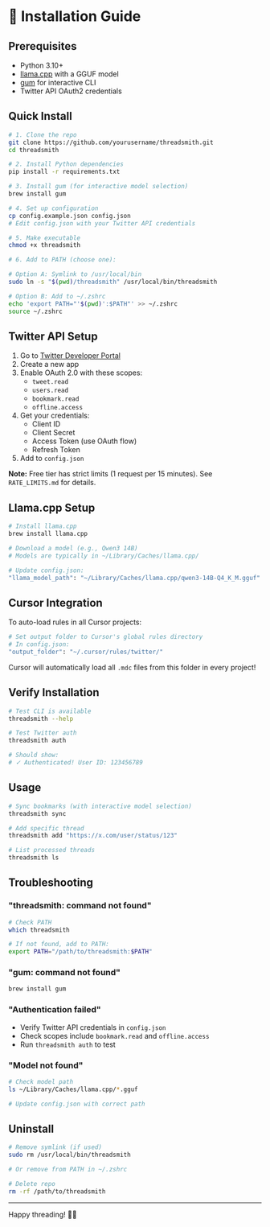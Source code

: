 # 🚀 Installation Guide

## Prerequisites

- Python 3.10+
- [llama.cpp](https://github.com/ggerganov/llama.cpp) with a GGUF model
- [gum](https://github.com/charmbracelet/gum) for interactive CLI
- Twitter API OAuth2 credentials

## Quick Install

```bash
# 1. Clone the repo
git clone https://github.com/yourusername/threadsmith.git
cd threadsmith

# 2. Install Python dependencies
pip install -r requirements.txt

# 3. Install gum (for interactive model selection)
brew install gum

# 4. Set up configuration
cp config.example.json config.json
# Edit config.json with your Twitter API credentials

# 5. Make executable
chmod +x threadsmith

# 6. Add to PATH (choose one):

# Option A: Symlink to /usr/local/bin
sudo ln -s "$(pwd)/threadsmith" /usr/local/bin/threadsmith

# Option B: Add to ~/.zshrc
echo 'export PATH="'$(pwd)':$PATH"' >> ~/.zshrc
source ~/.zshrc
```

## Twitter API Setup

1. Go to [Twitter Developer Portal](https://developer.twitter.com)
2. Create a new app
3. Enable OAuth 2.0 with these scopes:
   - `tweet.read`
   - `users.read`
   - `bookmark.read`
   - `offline.access`
4. Get your credentials:
   - Client ID
   - Client Secret
   - Access Token (use OAuth flow)
   - Refresh Token
5. Add to `config.json`

**Note:** Free tier has strict limits (1 request per 15 minutes). See `RATE_LIMITS.md` for details.

## Llama.cpp Setup

```bash
# Install llama.cpp
brew install llama.cpp

# Download a model (e.g., Qwen3 14B)
# Models are typically in ~/Library/Caches/llama.cpp/

# Update config.json:
"llama_model_path": "~/Library/Caches/llama.cpp/qwen3-14B-Q4_K_M.gguf"
```

## Cursor Integration

To auto-load rules in all Cursor projects:

```bash
# Set output folder to Cursor's global rules directory
# In config.json:
"output_folder": "~/.cursor/rules/twitter/"
```

Cursor will automatically load all `.mdc` files from this folder in every project!

## Verify Installation

```bash
# Test CLI is available
threadsmith --help

# Test Twitter auth
threadsmith auth

# Should show:
# ✓ Authenticated! User ID: 123456789
```

## Usage

```bash
# Sync bookmarks (with interactive model selection)
threadsmith sync

# Add specific thread
threadsmith add "https://x.com/user/status/123"

# List processed threads
threadsmith ls
```

## Troubleshooting

### "threadsmith: command not found"
```bash
# Check PATH
which threadsmith

# If not found, add to PATH:
export PATH="/path/to/threadsmith:$PATH"
```

### "gum: command not found"
```bash
brew install gum
```

### "Authentication failed"
- Verify Twitter API credentials in `config.json`
- Check scopes include `bookmark.read` and `offline.access`
- Run `threadsmith auth` to test

### "Model not found"
```bash
# Check model path
ls ~/Library/Caches/llama.cpp/*.gguf

# Update config.json with correct path
```

## Uninstall

```bash
# Remove symlink (if used)
sudo rm /usr/local/bin/threadsmith

# Or remove from PATH in ~/.zshrc

# Delete repo
rm -rf /path/to/threadsmith
```

---

Happy threading! 🧵✨

